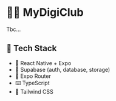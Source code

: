 # 🧑‍💻 MyDigiClub

Tbc...

## 🔧 Tech Stack

- 🌟 React Native + Expo
- 🫙 Supabase (auth, database, storage)
- 📍 Expo Router
- ⌨️ TypeScript
- 🍃 Tailwind CSS

